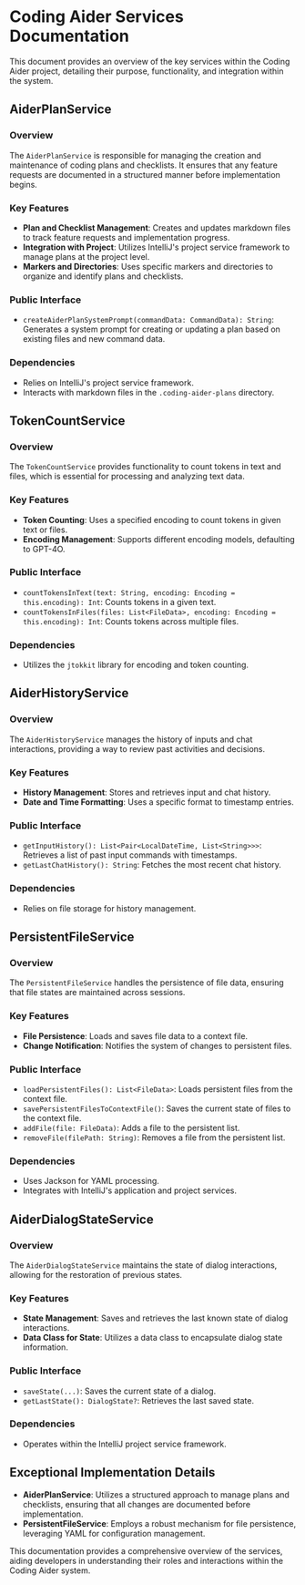 # Coding Aider Services Documentation

This document provides an overview of the key services within the Coding Aider project, detailing their purpose, functionality, and integration within the system.

## AiderPlanService

### Overview
The `AiderPlanService` is responsible for managing the creation and maintenance of coding plans and checklists. It ensures that any feature requests are documented in a structured manner before implementation begins.

### Key Features
- **Plan and Checklist Management**: Creates and updates markdown files to track feature requests and implementation progress.
- **Integration with Project**: Utilizes IntelliJ's project service framework to manage plans at the project level.
- **Markers and Directories**: Uses specific markers and directories to organize and identify plans and checklists.

### Public Interface
- `createAiderPlanSystemPrompt(commandData: CommandData): String`: Generates a system prompt for creating or updating a plan based on existing files and new command data.

### Dependencies
- Relies on IntelliJ's project service framework.
- Interacts with markdown files in the `.coding-aider-plans` directory.

## TokenCountService

### Overview
The `TokenCountService` provides functionality to count tokens in text and files, which is essential for processing and analyzing text data.

### Key Features
- **Token Counting**: Uses a specified encoding to count tokens in given text or files.
- **Encoding Management**: Supports different encoding models, defaulting to GPT-4O.

### Public Interface
- `countTokensInText(text: String, encoding: Encoding = this.encoding): Int`: Counts tokens in a given text.
- `countTokensInFiles(files: List<FileData>, encoding: Encoding = this.encoding): Int`: Counts tokens across multiple files.

### Dependencies
- Utilizes the `jtokkit` library for encoding and token counting.

## AiderHistoryService

### Overview
The `AiderHistoryService` manages the history of inputs and chat interactions, providing a way to review past activities and decisions.

### Key Features
- **History Management**: Stores and retrieves input and chat history.
- **Date and Time Formatting**: Uses a specific format to timestamp entries.

### Public Interface
- `getInputHistory(): List<Pair<LocalDateTime, List<String>>>`: Retrieves a list of past input commands with timestamps.
- `getLastChatHistory(): String`: Fetches the most recent chat history.

### Dependencies
- Relies on file storage for history management.

## PersistentFileService

### Overview
The `PersistentFileService` handles the persistence of file data, ensuring that file states are maintained across sessions.

### Key Features
- **File Persistence**: Loads and saves file data to a context file.
- **Change Notification**: Notifies the system of changes to persistent files.

### Public Interface
- `loadPersistentFiles(): List<FileData>`: Loads persistent files from the context file.
- `savePersistentFilesToContextFile()`: Saves the current state of files to the context file.
- `addFile(file: FileData)`: Adds a file to the persistent list.
- `removeFile(filePath: String)`: Removes a file from the persistent list.

### Dependencies
- Uses Jackson for YAML processing.
- Integrates with IntelliJ's application and project services.

## AiderDialogStateService

### Overview
The `AiderDialogStateService` maintains the state of dialog interactions, allowing for the restoration of previous states.

### Key Features
- **State Management**: Saves and retrieves the last known state of dialog interactions.
- **Data Class for State**: Utilizes a data class to encapsulate dialog state information.

### Public Interface
- `saveState(...)`: Saves the current state of a dialog.
- `getLastState(): DialogState?`: Retrieves the last saved state.

### Dependencies
- Operates within the IntelliJ project service framework.

## Exceptional Implementation Details
- **AiderPlanService**: Utilizes a structured approach to manage plans and checklists, ensuring that all changes are documented before implementation.
- **PersistentFileService**: Employs a robust mechanism for file persistence, leveraging YAML for configuration management.

This documentation provides a comprehensive overview of the services, aiding developers in understanding their roles and interactions within the Coding Aider system.
